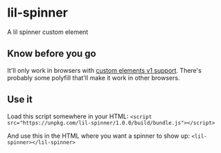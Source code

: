 # lil-spinner

A lil spinner custom element

## Know before you go

It'll only work in browsers with [custom elements v1 support](https://caniuse.com/#feat=custom-elementsv1). There's probably some polyfill that'll make it work in other browsers.

## Use it

Load this script somewhere in your HTML: `<script src="https://unpkg.com/lil-spinner/1.0.0/build/bundle.js"></script>` 

And use this in the HTML where you want a spinner to show up: `<lil-spinner></lil-spinner>`
